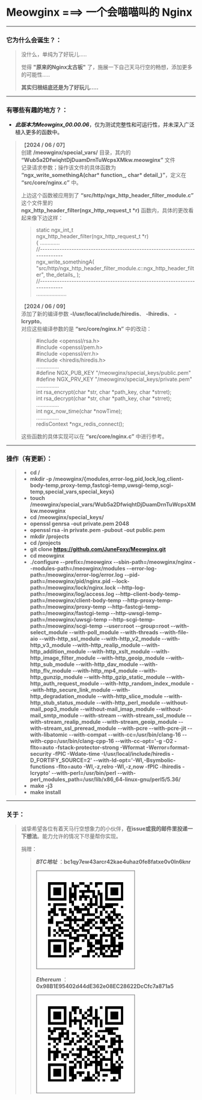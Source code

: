 # Meowginx ===> 一个会喵喵叫的 Nginx

------
### 它为什么会诞生？：
> 没什么，单纯为了好玩儿.....
> 
> 觉得 **"原来的Nginx太古板"** 了，施展一下自己天马行空的畅想，添加更多的可能性.....
> 
> **其实归根结底还是为了好玩儿.....**
------
### 有哪些有趣的地方？：
* ***此版本为Meowginx_00.00.06***，仅为测试完整性和可运行性，并未深入广泛植入更多的函数中。
> 【**2024 / 06 / 07**】\
> 创建 **/meowginx/special_vars/** 目录，其内的 **“Wub5a2DfwiqhtDjDuamDrnTuWcpsXMkw.meowginx”** 文件  \
> 记录请求参数；操作该文件的具体函数为 **“ngx_write_somethingA(char\* function_, char\* detail_)”**，定义在 **“src/core/nginx.c”** 中。
>
> 上边这个函数被应用到了 **“src/http/ngx_http_header_filter_module.c”** 这个文件里的\
> **ngx_http_header_filter(ngx_http_request_t \*r)** 函数内，具体的更改看起来像下边这样：
>>
>> static ngx_int_t\
>> ngx_http_header_filter(ngx_http_request_t *r)\
>> {
>> .............\
>> //---------------------------------------------------------------------------\
>> ngx_write_somethingA(
>> "src/http/ngx_http_header_filter_module.c::ngx_http_header_filter",
>> the_details_
>> );\
>> //---------------------------------------------------------------------------\
>> ....................
>
> 【**2024 / 06 / 09**】\
> 添加了新的编译参数 **-I/usr/local/include/hiredis**、 **-lhiredis**、 **-lcrypto**。\
> 对应这些编译参数的是 **“src/core/nginx.h”** 中的改动：
>> #include <openssl/rsa.h>\
>> #include <openssl/pem.h>\
>> #include <openssl/err.h>\
>> #include <hiredis/hiredis.h>\
>> ...............\
>> #define NGX_PUB_KEY "/meowginx/special_keys/public.pem"\
>> #define NGX_PRV_KEY "/meowginx/special_keys/private.pem"\
>> ...............\
>> int rsa_encrypt(char *str, char *path_key, char *strret);\
>> int rsa_decrypt(char *str, char *path_key, char *strret);\
>> ...............\
>> int ngx_now_time(char *nowTime);\
>> ...............\
>> redisContext *ngx_redis_connect();
>
> 这些函数的具体实现可以在 **“src/core/nginx.c”** 中进行参考。

------
### 操作（有更新）：
  > + **cd /**
  > + **mkdir -p /meowginx/{modules,error-log,pid,lock,log,client-body-temp,proxy-temp,fastcgi-temp,uwsgi-temp,scgi-temp,special_vars,special_keys}**
  > + **touch /meowginx/special_vars/Wub5a2DfwiqhtDjDuamDrnTuWcpsXMkw.meowginx**
  > + **cd /meowginx/special_keys/**
  > + **openssl genrsa -out private.pem 2048**
  > + **openssl rsa -in private.pem -pubout -out public.pem**
  > + **mkdir /projects**
  > + **cd /projects**
  > + **git clone https://github.com/JuneFoxy/Meowginx.git**
  > + **cd meowginx**
  > + **./configure --prefix=/meowginx --sbin-path=/meowginx/nginx --modules-path=/meowginx/modules --error-log-path=/meowginx/error-log/error.log --pid-path=/meowginx/pid/nginx.pid --lock-path=/meowginx/lock/nginx.lock --http-log-path=/meowginx/log/access.log --http-client-body-temp-path=/meowginx/client-body-temp --http-proxy-temp-path=/meowginx/proxy-temp --http-fastcgi-temp-path=/meowginx/fastcgi-temp --http-uwsgi-temp-path=/meowginx/uwsgi-temp --http-scgi-temp-path=/meowginx/scgi-temp --user=root --group=root --with-select_module --with-poll_module --with-threads  --with-file-aio --with-http_ssl_module --with-http_v2_module --with-http_v3_module --with-http_realip_module --with-http_addition_module --with-http_xslt_module --with-http_image_filter_module --with-http_geoip_module --with-http_sub_module --with-http_dav_module --with-http_flv_module --with-http_mp4_module --with-http_gunzip_module --with-http_gzip_static_module --with-http_auth_request_module --with-http_random_index_module --with-http_secure_link_module --with-http_degradation_module --with-http_slice_module --with-http_stub_status_module --with-http_perl_module --without-mail_pop3_module --without-mail_imap_module --without-mail_smtp_module --with-stream --with-stream_ssl_module --with-stream_realip_module --with-stream_geoip_module --with-stream_ssl_preread_module --with-pcre --with-pcre-jit --with-libatomic --with-compat --with-cc=/usr/bin/clang-16 --with-cpp=/usr/bin/clang-cpp-16 --with-cc-opt='-g -O2 -flto=auto -fstack-protector-strong -Wformat -Werror=format-security -fPIC -Wdate-time -I/usr/local/include/hiredis -D_FORTIFY_SOURCE=2' --with-ld-opt='-Wl,-Bsymbolic-functions -flto=auto -Wl,-z,relro -Wl,-z,now -fPIC -lhiredis -lcrypto' --with-perl=/usr/bin/perl --with-perl_modules_path=/usr/lib/x86_64-linux-gnu/perl5/5.36/**
  > + **make -j3**
  > + **make install**
------
### 关于：
> 诚挚希望各位有着天马行空想象力的小伙伴，**在issue或我的邮件里投递一下想法**。能力允许的情况下尽量帮你实现。
> 
> 捐赠：
>> ***BTC地址*** ：**bc1qy7ew43arcr42kae4uhaz0fe8fatxe0v0ln6knr**
>>
>> ![img.png](img.png)
>>
>> ***Ethereum*** ：**0x98B1E95402d44dE362e08EC28622DcCfc7a871a5**
>> 
>> ![img_1.png](img_1.png)
